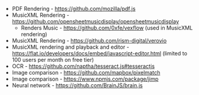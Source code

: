 * PDF Rendering - https://github.com/mozilla/pdf.js
* MusicXML Rendering - https://github.com/opensheetmusicdisplay/opensheetmusicdisplay
  * Renders Music - https://github.com/0xfe/vexflow (used in MusicXML rendering)
* MusicXML Rendering - https://github.com/rism-digital/verovio
* MusicXML rendering and playback and editor - https://flat.io/developers/docs/embed/javascript-editor.html (limited to 100 users per month on free tier)
* OCR - https://github.com/naptha/tesseract.js#tesseractjs
* Image comparison - https://github.com/mapbox/pixelmatch
* Image comparison - https://www.npmjs.com/package/jimp
* Neural network - https://github.com/BrainJS/brain.js